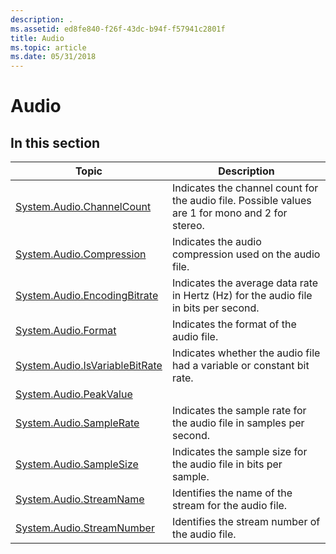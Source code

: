 ```yaml
---
description: .
ms.assetid: ed8fe840-f26f-43dc-b94f-f57941c2801f
title: Audio
ms.topic: article
ms.date: 05/31/2018
---
```


# Audio

## In this section



| Topic                                                                                        | Description                                                                                                 |
|----------------------------------------------------------------------------------------------|-------------------------------------------------------------------------------------------------------------|
| [System.Audio.ChannelCount](./props-system-audio-channelcount.md)<br/>           | Indicates the channel count for the audio file. Possible values are 1 for mono and 2 for stereo.<br/> |
| [System.Audio.Compression](./props-system-audio-compression.md)<br/>             | Indicates the audio compression used on the audio file.<br/>                                          |
| [System.Audio.EncodingBitrate](./props-system-audio-encodingbitrate.md)<br/>     | Indicates the average data rate in Hertz (Hz) for the audio file in bits per second.<br/>             |
| [System.Audio.Format](./props-system-audio-format.md)<br/>                       | Indicates the format of the audio file.<br/>                                                          |
| [System.Audio.IsVariableBitRate](./props-system-audio-isvariablebitrate.md)<br/> | Indicates whether the audio file had a variable or constant bit rate.<br/>                            |
| [System.Audio.PeakValue](./props-system-audio-peakvalue.md)<br/>                 |                                                                                                             |
| [System.Audio.SampleRate](./props-system-audio-samplerate.md)<br/>               | Indicates the sample rate for the audio file in samples per second.<br/>                              |
| [System.Audio.SampleSize](./props-system-audio-samplesize.md)<br/>               | Indicates the sample size for the audio file in bits per sample.<br/>                                 |
| [System.Audio.StreamName](./props-system-audio-streamname.md)<br/>               | Identifies the name of the stream for the audio file.<br/>                                            |
| [System.Audio.StreamNumber](./props-system-audio-streamnumber.md)<br/>           | Identifies the stream number of the audio file.<br/>                                                  |



 

 

 
